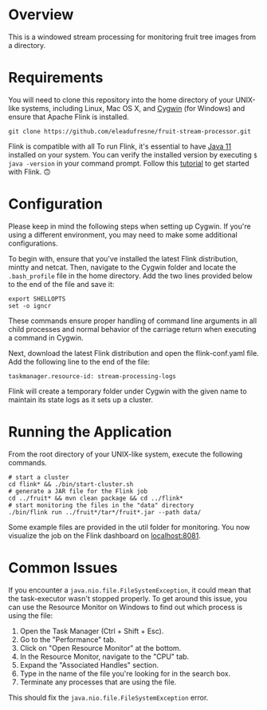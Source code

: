 # Overview
 This is a windowed stream processing for monitoring fruit tree images from a directory.

# Requirements
You will need to clone this repository into the home directory of your UNIX-like systems, including Linux, Mac OS X, 
and [Cygwin](https://cygwin.com/install.html) (for Windows) and ensure that Apache Flink is installed.
```shell
git clone https://github.com/eleadufresne/fruit-stream-processor.git
```
Flink is compatible with all To run Flink, it's essential to have [Java 11](https://www.oracle.com/java/technologies/javase/jdk11-archive-downloads.html) installed 
on your system. You can verify the installed version by executing `$ java -version` in your command prompt. Follow this 
[tutorial](https://nightlies.apache.org/flink/flink-docs-stable/docs/try-flink/local_installation/#first-steps) to get 
started with Flink. 🙃

# Configuration
Please keep in mind the following steps when setting up Cygwin. If you're using a different environment, you may need 
to make some additional configurations. 

To begin with, ensure that you've installed the latest Flink distribution, mintty and netcat. Then, navigate to the 
Cygwin folder and locate the ```.bash_profile``` file in the home directory. Add the two lines provided below to the 
end of the file and save it:

```shell
export SHELLOPTS
set -o igncr
```
These commands ensure proper handling of command line arguments in all child processes and normal behavior of the 
carriage return when executing a command in Cygwin.

Next, download the latest Flink distribution and open the flink-conf.yaml file. Add the following line to the end of the file:

```shell
taskmanager.resource-id: stream-processing-logs
```
Flink will create a temporary folder under Cygwin with the given name to maintain its state logs as it sets up a cluster.

# Running the Application
From the root directory of your UNIX-like system, execute the following commands.

```shell
# start a cluster
cd flink* && ./bin/start-cluster.sh
# generate a JAR file for the Flink job
cd ../fruit* && mvn clean package && cd ../flink* 
# start monitoring the files in the "data" directory
./bin/flink run ../fruit*/tar*/fruit*.jar --path data/
```
Some example files are provided in the util folder for monitoring. You now visualize the job on the Flink dashboard 
on [localhost:8081](http://localhost:8081).

# Common Issues
If you encounter a `java.nio.file.FileSystemException`, it could mean that the task-executor wasn't stopped properly. 
To get around this issue, you can use the Resource Monitor on Windows to find out which process is using the file:

1. Open the Task Manager (Ctrl + Shift + Esc).
2. Go to the "Performance" tab.
3. Click on "Open Resource Monitor" at the bottom.
4. In the Resource Monitor, navigate to the "CPU" tab.
5. Expand the "Associated Handles" section.
6. Type in the name of the file you're looking for in the search box.
7. Terminate any processes that are using the file.

This should fix the `java.nio.file.FileSystemException` error.